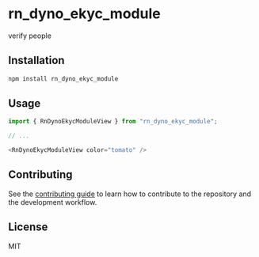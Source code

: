 # rn_dyno_ekyc_module

verify people

## Installation

```sh
npm install rn_dyno_ekyc_module
```

## Usage

```js
import { RnDynoEkycModuleView } from "rn_dyno_ekyc_module";

// ...

<RnDynoEkycModuleView color="tomato" />
```

## Contributing

See the [contributing guide](CONTRIBUTING.md) to learn how to contribute to the repository and the development workflow.

## License

MIT
